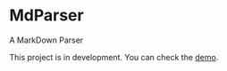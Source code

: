 # MdParser
A MarkDown Parser

This project is in development.
You can check the [demo](https://rezelchen.github.io/MdParser/).
